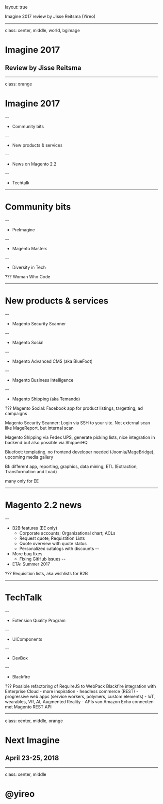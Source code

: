 layout: true
<div class="slide-heading"></div>
<div class="slide-footer">
    <span>Imagine 2017 review by Jisse Reitsma (Yireo)</span>
</div>

---
class: center, middle, world, bgimage
# Imagine 2017
## Review by Jisse Reitsma

---
class: orange
# Imagine 2017

--
- Community bits

--
- New products & services

--
- News on Magento 2.2

--
- Techtalk

---
# Community bits

--
- PreImagine

--
- Magento Masters

--
- Diversity in Tech

???
Woman Who Code

---
# New products & services

--
- Magento Security Scanner

--
- Magento Social

--
- Magento Advanced CMS (aka BlueFoot)

--
- Magento Business Intelligence

--
- Magento Shipping (aka Temando)

???
Magento Social: Facebook app for product listings, targetting, ad campaigns

Magento Security Scanner: Login via SSH to your site. Not external scan like MageReport, but internal scan

Magento Shipping via Fedex UPS, generate picking lists, nice integration in backend but also possible via ShipperHQ

Bluefoot: templating, no frontend developer needed (Joomla/MageBridge), upcoming media gallery

BI: different app, reporting, graphics, data mining, ETL (Extraction, Transformation and Load)

many only for EE

---
# Magento 2.2 news

--
- B2B features (EE only)
    - Corporate accounts; Organizational chart; ACLs
    - Request quote; Requistition Lists
    - Quote overview with quote status
    - Personalized catalogs with discounts
--
- More bug fixes
    - Fixing GitHub issues
--
- ETA: Summer 2017

???
Requisition lists, aka wishlists for B2B

---
# TechTalk

--
- Extension Quality Program

--
- UIComponents

--
- DevBox

--
- Blackfire

???
Possible refactoring of RequireJS to WebPack
Blackfire integration with Enterprise Cloud
    - more inspiration
        - headless commerce (REST)
        - progressive web apps (service workers, polymers, custom elements)
        - IoT, wearables, VR, AI, Augmented Reality
        - APIs van Amazon Echo connecten met Magento REST API

---
class: center, middle, orange
# Next Imagine
## April 23-25, 2018

---
class: center, middle
# @yireo
